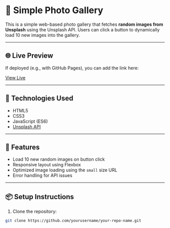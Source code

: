 # 📸 Simple Photo Gallery

This is a simple web-based photo gallery that fetches **random images from Unsplash** using the Unsplash API. Users can click a button to dynamically load 10 new images into the gallery.

---

## 🌐 Live Preview

If deployed (e.g., with GitHub Pages), you can add the link here:

[View Live](https://yourusername.github.io/repository-name)

---

## 🧰 Technologies Used

- HTML5
- CSS3
- JavaScript (ES6)
- [Unsplash API](https://unsplash.com/developers)

---

## 🚀 Features

- Load 10 new random images on button click
- Responsive layout using Flexbox
- Optimized image loading using the `small` size URL
- Error handling for API issues

---

## 📦 Setup Instructions

1. Clone the repository:

```bash
git clone https://github.com/yourusername/your-repo-name.git
